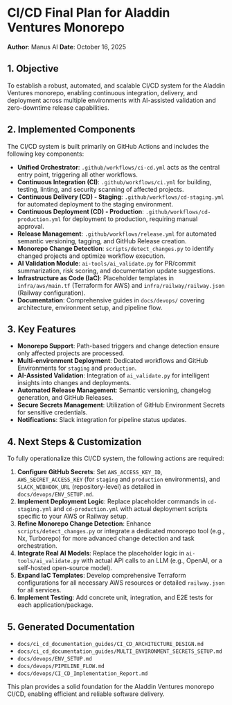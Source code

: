 # CI/CD Final Plan for Aladdin Ventures Monorepo

**Author**: Manus AI
**Date**: October 16, 2025

## 1. Objective

To establish a robust, automated, and scalable CI/CD system for the Aladdin Ventures monorepo, enabling continuous integration, delivery, and deployment across multiple environments with AI-assisted validation and zero-downtime release capabilities.

## 2. Implemented Components

The CI/CD system is built primarily on GitHub Actions and includes the following key components:

*   **Unified Orchestrator**: `.github/workflows/ci-cd.yml` acts as the central entry point, triggering all other workflows.
*   **Continuous Integration (CI)**: `.github/workflows/ci.yml` for building, testing, linting, and security scanning of affected projects.
*   **Continuous Delivery (CD) - Staging**: `.github/workflows/cd-staging.yml` for automated deployment to the staging environment.
*   **Continuous Deployment (CD) - Production**: `.github/workflows/cd-production.yml` for deployment to production, requiring manual approval.
*   **Release Management**: `.github/workflows/release.yml` for automated semantic versioning, tagging, and GitHub Release creation.
*   **Monorepo Change Detection**: `scripts/detect_changes.py` to identify changed projects and optimize workflow execution.
*   **AI Validation Module**: `ai-tools/ai_validate.py` for PR/commit summarization, risk scoring, and documentation update suggestions.
*   **Infrastructure as Code (IaC)**: Placeholder templates in `infra/aws/main.tf` (Terraform for AWS) and `infra/railway/railway.json` (Railway configuration).
*   **Documentation**: Comprehensive guides in `docs/devops/` covering architecture, environment setup, and pipeline flow.

## 3. Key Features

*   **Monorepo Support**: Path-based triggers and change detection ensure only affected projects are processed.
*   **Multi-environment Deployment**: Dedicated workflows and GitHub Environments for `staging` and `production`.
*   **AI-Assisted Validation**: Integration of `ai_validate.py` for intelligent insights into changes and deployments.
*   **Automated Release Management**: Semantic versioning, changelog generation, and GitHub Releases.
*   **Secure Secrets Management**: Utilization of GitHub Environment Secrets for sensitive credentials.
*   **Notifications**: Slack integration for pipeline status updates.

## 4. Next Steps & Customization

To fully operationalize this CI/CD system, the following actions are required:

1.  **Configure GitHub Secrets**: Set `AWS_ACCESS_KEY_ID`, `AWS_SECRET_ACCESS_KEY` (for `staging` and `production` environments), and `SLACK_WEBHOOK_URL` (repository-level) as detailed in `docs/devops/ENV_SETUP.md`.
2.  **Implement Deployment Logic**: Replace placeholder commands in `cd-staging.yml` and `cd-production.yml` with actual deployment scripts specific to your AWS or Railway setup.
3.  **Refine Monorepo Change Detection**: Enhance `scripts/detect_changes.py` or integrate a dedicated monorepo tool (e.g., Nx, Turborepo) for more advanced change detection and task orchestration.
4.  **Integrate Real AI Models**: Replace the placeholder logic in `ai-tools/ai_validate.py` with actual API calls to an LLM (e.g., OpenAI, or a self-hosted open-source model).
5.  **Expand IaC Templates**: Develop comprehensive Terraform configurations for all necessary AWS resources or detailed `railway.json` for all services.
6.  **Implement Testing**: Add concrete unit, integration, and E2E tests for each application/package.

## 5. Generated Documentation

*   `docs/ci_cd_documentation_guides/CI_CD_ARCHITECTURE_DESIGN.md`
*   `docs/ci_cd_documentation_guides/MULTI_ENVIRONMENT_SECRETS_SETUP.md`
*   `docs/devops/ENV_SETUP.md`
*   `docs/devops/PIPELINE_FLOW.md`
*   `docs/devops/CI_CD_Implementation_Report.md`

This plan provides a solid foundation for the Aladdin Ventures monorepo CI/CD, enabling efficient and reliable software delivery.
